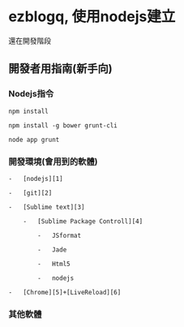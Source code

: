 ezblogq, 使用nodejs建立
===================

還在開發階段



開發者用指南(新手向)
-----------



### Nodejs指令

`npm install`

`npm install -g bower grunt-cli`

`node app grunt`



### 開發環境(會用到的軟體)

    -   [nodejs][1]

[1]: <http://nodejs.org/>

    -   [git][2]

[2]: <http://www.syntevo.com/smartgithg/>

    -   [Sublime text][3]

[3]: <http://www.sublimetext.com/2>

        -   [Sublime Package Controll][4]

[4]: <http://wbond.net/sublime_packages/package_control>

            -   JSformat

            -   Jade

            -   Html5

            -   nodejs

    -   [Chrome][5]+[LiveReload][6]

[5]: <www.google.com/chrome/>

[6]: <https://chrome.google.com/webstore/detail/livereload/jnihajbhpnppcggbcgedagnkighmdlei?>

### 其他軟體

